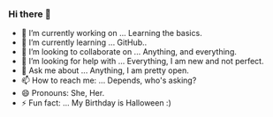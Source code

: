 ### Hi there 👋 
- 🔭 I’m currently working on ... Learning the basics. 
- 🌱 I’m currently learning ... GitHub..
- 👯 I’m looking to collaborate on ... Anything, and everything.
- 🤔 I’m looking for help with ... Everything, I am new and not perfect.
- 💬 Ask me about ... Anything, I am pretty open.
- 📫 How to reach me: ... Depends, who's asking?
- 😄 Pronouns: She, Her. 
- ⚡ Fun fact: ... My Birthday is Halloween :)
<!--
**Kayla1031/Kayla1031** is a ✨ _special_ ✨ repository because its `README.md` (this file) appears on your GitHub profile.

Here are some ideas to get you started:

- 🔭 I’m currently working on ... Learning the basics. 
- 🌱 I’m currently learning ... GitHub..
- 👯 I’m looking to collaborate on ... Anything, and everything.
- 🤔 I’m looking for help with ... Everything, I am new and not perfect. 
- 💬 Ask me about ... Anything, I am pretty open.
- 📫 How to reach me: ... Depends, who's asking?
- 😄 Pronouns: She, Her. 
- ⚡ Fun fact: ... My Birthday is Halloween :)
-->
